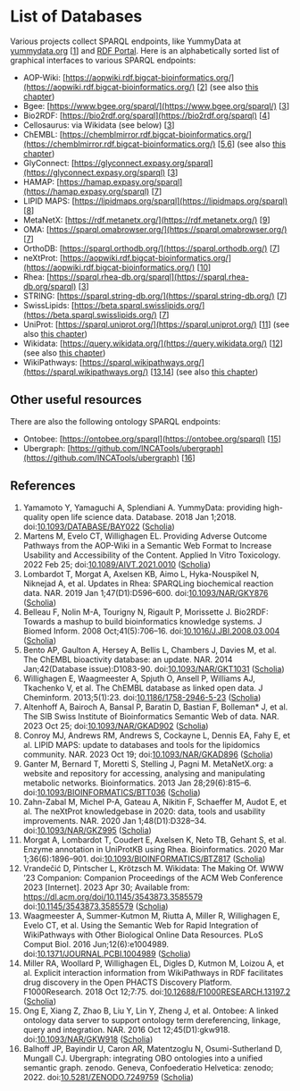 # List of Databases

Various projects collect <a name="tp1">SPARQL endpoint</a>s, like <a name="tp2">YummyData</a> at [yummydata.org](https://yummydata.org/) [<a href="#citeref1">1</a>]
and [RDF Portal](https://rdfportal.org/datasets).
Here is an alphabetically sorted list of graphical interfaces to various SPARQL endpoints:

* AOP-Wiki: [https://aopwiki.rdf.bigcat-bioinformatics.org/](https://aopwiki.rdf.bigcat-bioinformatics.org/) [<a href="#citeref2">2</a>] (see also [this chapter](aopwiki.md))
* Bgee: [https://www.bgee.org/sparql/](https://www.bgee.org/sparql/) [<a href="#citeref3">3</a>]
* Bio2RDF: [https://bio2rdf.org/sparql](https://bio2rdf.org/sparql) [<a href="#citeref4">4</a>]
* Cellosaurus: via Wikidata (see below) [<a href="#citeref3">3</a>]
* ChEMBL: [https://chemblmirror.rdf.bigcat-bioinformatics.org/](https://chemblmirror.rdf.bigcat-bioinformatics.org/) [<a href="#citeref5">5</a>,<a href="#citeref6">6</a>] (see also [this chapter](chembl.md))
* GlyConnect: [https://glyconnect.expasy.org/sparql](https://glyconnect.expasy.org/sparql) [<a href="#citeref3">3</a>]
* HAMAP: [https://hamap.expasy.org/sparql](https://hamap.expasy.org/sparql) [<a href="#citeref7">7</a>]
* LIPID MAPS: [https://lipidmaps.org/sparql](https://lipidmaps.org/sparql) [<a href="#citeref8">8</a>]
* MetaNetX: [https://rdf.metanetx.org/](https://rdf.metanetx.org/) [<a href="#citeref9">9</a>]
* OMA: [https://sparql.omabrowser.org/](https://sparql.omabrowser.org/) [<a href="#citeref7">7</a>]
* OrthoDB: [https://sparql.orthodb.org/](https://sparql.orthodb.org/) [<a href="#citeref7">7</a>]
* neXtProt: [https://aopwiki.rdf.bigcat-bioinformatics.org/](https://aopwiki.rdf.bigcat-bioinformatics.org/) [<a href="#citeref10">10</a>]
* Rhea: [https://sparql.rhea-db.org/sparql](https://sparql.rhea-db.org/sparql) [<a href="#citeref3">3</a>]
* STRING: [https://sparql.string-db.org/](https://sparql.string-db.org/) [<a href="#citeref7">7</a>]
* SwissLipids: [https://beta.sparql.swisslipids.org/](https://beta.sparql.swisslipids.org/) [<a href="#citeref7">7</a>]
* UniProt: [https://sparql.uniprot.org/](https://sparql.uniprot.org/) [<a href="#citeref11">11</a>] (see also [this chapter](uniprot.md))
* Wikidata: [https://query.wikidata.org/](https://query.wikidata.org/) [<a href="#citeref12">12</a>] (see also [this chapter](wikidata.md))
* WikiPathways: [https://sparql.wikipathways.org/](https://sparql.wikipathways.org/) [<a href="#citeref13">13</a>,<a href="#citeref14">14</a>] (see also [this chapter](wikipathways.md))

## Other useful resources

There are also the following <a name="tp3">ontology</a> SPARQL endpoints:

* Ontobee: [https://ontobee.org/sparql](https://ontobee.org/sparql) [<a href="#citeref15">15</a>]
* Ubergraph: [https://github.com/INCATools/ubergraph](https://github.com/INCATools/ubergraph) [<a href="#citeref16">16</a>]

## References

1. <a name="citeref1"></a>Yamamoto Y, Yamaguchi A, Splendiani A. YummyData: providing high-quality open life science data. Database. 2018 Jan 1;2018.  doi:[10.1093/DATABASE/BAY022](https://doi.org/10.1093/DATABASE/BAY022) ([Scholia](https://scholia.toolforge.org/doi/10.1093/DATABASE/BAY022))
2. <a name="citeref2"></a>Martens M, Evelo CT, Willighagen EL. Providing Adverse Outcome Pathways from the AOP-Wiki in a Semantic Web Format to Increase Usability and Accessibility of the Content. Applied In Vitro Toxicology. 2022 Feb 25;  doi:[10.1089/AIVT.2021.0010](https://doi.org/10.1089/AIVT.2021.0010) ([Scholia](https://scholia.toolforge.org/doi/10.1089/AIVT.2021.0010))
3. <a name="citeref3"></a>Lombardot T, Morgat A, Axelsen KB, Aimo L, Hyka-Nouspikel N, Niknejad A, et al. Updates in Rhea: SPARQLing biochemical reaction data. NAR. 2019 Jan 1;47(D1):D596–600.  doi:[10.1093/NAR/GKY876](https://doi.org/10.1093/NAR/GKY876) ([Scholia](https://scholia.toolforge.org/doi/10.1093/NAR/GKY876))
4. <a name="citeref4"></a>Belleau F, Nolin M-A, Tourigny N, Rigault P, Morissette J. Bio2RDF: Towards a mashup to build bioinformatics knowledge systems. J Biomed Inform. 2008 Oct;41(5):706–16.  doi:[10.1016/J.JBI.2008.03.004](https://doi.org/10.1016/J.JBI.2008.03.004) ([Scholia](https://scholia.toolforge.org/doi/10.1016/J.JBI.2008.03.004))
5. <a name="citeref5"></a>Bento AP, Gaulton A, Hersey A, Bellis L, Chambers J, Davies M, et al. The ChEMBL bioactivity database: an update. NAR. 2014 Jan;42(Database issue):D1083-90.  doi:[10.1093/NAR/GKT1031](https://doi.org/10.1093/NAR/GKT1031) ([Scholia](https://scholia.toolforge.org/doi/10.1093/NAR/GKT1031))
6. <a name="citeref6"></a>Willighagen E, Waagmeester A, Spjuth O, Ansell P, Williams AJ, Tkachenko V, et al. The ChEMBL database as linked open data. J Cheminform. 2013;5(1):23.  doi:[10.1186/1758-2946-5-23](https://doi.org/10.1186/1758-2946-5-23) ([Scholia](https://scholia.toolforge.org/doi/10.1186/1758-2946-5-23))
7. <a name="citeref7"></a>Altenhoff A, Bairoch A, Bansal P, Baratin D, Bastian F, Bolleman* J, et al. The SIB Swiss Institute of Bioinformatics Semantic Web of data. NAR. 2023 Oct 25;  doi:[10.1093/NAR/GKAD902](https://doi.org/10.1093/NAR/GKAD902) ([Scholia](https://scholia.toolforge.org/doi/10.1093/NAR/GKAD902))
8. <a name="citeref8"></a>Conroy MJ, Andrews RM, Andrews S, Cockayne L, Dennis EA, Fahy E, et al. LIPID MAPS: update to databases and tools for the lipidomics community. NAR. 2023 Oct 19;  doi:[10.1093/NAR/GKAD896](https://doi.org/10.1093/NAR/GKAD896) ([Scholia](https://scholia.toolforge.org/doi/10.1093/NAR/GKAD896))
9. <a name="citeref9"></a>Ganter M, Bernard T, Moretti S, Stelling J, Pagni M. MetaNetX.org: a website and repository for accessing, analysing and manipulating metabolic networks. Bioinformatics. 2013 Jan 28;29(6):815–6.  doi:[10.1093/BIOINFORMATICS/BTT036](https://doi.org/10.1093/BIOINFORMATICS/BTT036) ([Scholia](https://scholia.toolforge.org/doi/10.1093/BIOINFORMATICS/BTT036))
10. <a name="citeref10"></a>Zahn-Zabal M, Michel P-A, Gateau A, Nikitin F, Schaeffer M, Audot E, et al. The neXtProt knowledgebase in 2020: data, tools and usability improvements. NAR. 2020 Jan 1;48(D1):D328–34.  doi:[10.1093/NAR/GKZ995](https://doi.org/10.1093/NAR/GKZ995) ([Scholia](https://scholia.toolforge.org/doi/10.1093/NAR/GKZ995))
11. <a name="citeref11"></a>Morgat A, Lombardot T, Coudert E, Axelsen K, Neto TB, Gehant S, et al. Enzyme annotation in UniProtKB using Rhea. Bioinformatics. 2020 Mar 1;36(6):1896–901.  doi:[10.1093/BIOINFORMATICS/BTZ817](https://doi.org/10.1093/BIOINFORMATICS/BTZ817) ([Scholia](https://scholia.toolforge.org/doi/10.1093/BIOINFORMATICS/BTZ817))
12. <a name="citeref12"></a>Vrandečić D, Pintscher L, Krötzsch M. Wikidata: The Making Of. WWW ’23 Companion: Companion Proceedings of the ACM Web Conference 2023 [Internet]. 2023 Apr 30; Available from: https://dl.acm.org/doi/10.1145/3543873.3585579 doi:[10.1145/3543873.3585579](https://doi.org/10.1145/3543873.3585579) ([Scholia](https://scholia.toolforge.org/doi/10.1145/3543873.3585579))
13. <a name="citeref13"></a>Waagmeester A, Summer-Kutmon M, Riutta A, Miller R, Willighagen E, Evelo CT, et al. Using the Semantic Web for Rapid Integration of WikiPathways with Other Biological Online Data Resources. PLoS Comput Biol. 2016 Jun;12(6):e1004989.  doi:[10.1371/JOURNAL.PCBI.1004989](https://doi.org/10.1371/JOURNAL.PCBI.1004989) ([Scholia](https://scholia.toolforge.org/doi/10.1371/JOURNAL.PCBI.1004989))
14. <a name="citeref14"></a>Miller RA, Woollard P, Willighagen EL, Digles D, Kutmon M, Loizou A, et al. Explicit interaction information from WikiPathways in RDF facilitates drug discovery in the Open PHACTS Discovery Platform. F1000Research. 2018 Oct 12;7:75.  doi:[10.12688/F1000RESEARCH.13197.2](https://doi.org/10.12688/F1000RESEARCH.13197.2) ([Scholia](https://scholia.toolforge.org/doi/10.12688/F1000RESEARCH.13197.2))
15. <a name="citeref15"></a>Ong E, Xiang Z, Zhao B, Liu Y, Lin Y, Zheng J, et al. Ontobee: A linked ontology data server to support ontology term dereferencing, linkage, query and integration. NAR. 2016 Oct 12;45(D1):gkw918.  doi:[10.1093/NAR/GKW918](https://doi.org/10.1093/NAR/GKW918) ([Scholia](https://scholia.toolforge.org/doi/10.1093/NAR/GKW918))
16. <a name="citeref16"></a>Balhoff JP, Bayindir U, Caron AR, Matentzoglu N, Osumi-Sutherland D, Mungall CJ. Ubergraph: integrating OBO ontologies into a unified semantic graph. zenodo. Geneva, Confoederatio Helvetica: zenodo; 2022.  doi:[10.5281/ZENODO.7249759](https://doi.org/10.5281/ZENODO.7249759) ([Scholia](https://scholia.toolforge.org/doi/10.5281/ZENODO.7249759))

